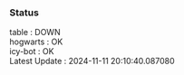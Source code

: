 ### Status


table : DOWN  
hogwarts : OK  
icy-bot : OK  
Latest Update : 2024-11-11 20:10:40.087080
